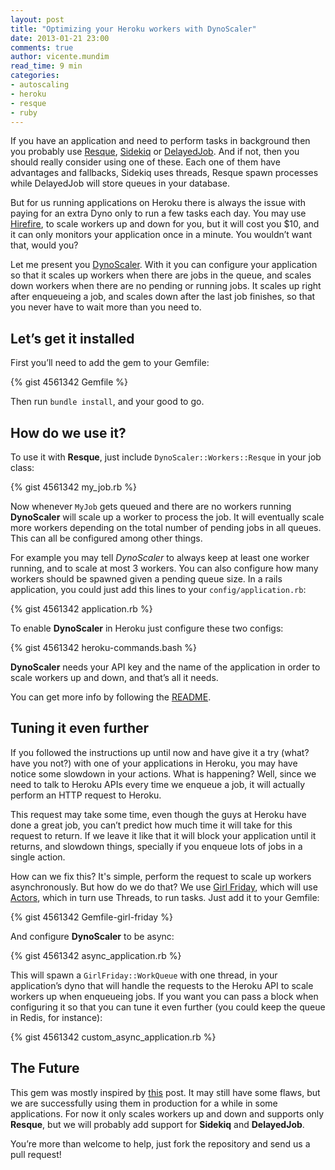 ```yaml
---
layout: post
title: "Optimizing your Heroku workers with DynoScaler"
date: 2013-01-21 23:00
comments: true
author: vicente.mundim
read_time: 9 min
categories:
- autoscaling
- heroku
- resque
- ruby
---
```


If you have an application and need to perform tasks in background then you probably use <a href="https://github.com/defunkt/resque">Resque</a>, <a href="https://github.com/mperham/sidekiq">Sidekiq</a> or <a href="https://github.com/tobi/delayed_job">DelayedJob</a>. And if not, then you should really consider using one of these. Each one of them have advantages and fallbacks, Sidekiq uses threads, Resque spawn processes while DelayedJob will store queues in your database.

<!-- more -->

But for us running applications on Heroku there is always the issue with paying for an extra Dyno only to run a few tasks each day. You may use <a href="http://hirefireapp.com/">Hirefire</a>, to scale workers up and down for you, but it will cost you $10, and it can only monitors your application once in a minute. You wouldn’t want that, would you?

Let me present you <a href="https://github.com/dtmconsultoria/dyno_scaler">DynoScaler</a>. With it you can configure your application so that it scales up workers when there are jobs in the queue, and scales down workers when there are no pending or running jobs. It scales up right after enqueueing a job, and scales down after the last job finishes, so that you never have to wait more than you need to.

## Let’s get it installed ##

First you’ll need to add the gem to your Gemfile:

{% gist 4561342 Gemfile %}

Then run `bundle install`, and your good to go.

## How do we use it? ##

To use it with **Resque**, just include `DynoScaler::Workers::Resque` in your job class:

{% gist 4561342 my_job.rb %}

Now whenever `MyJob` gets queued and there are no workers running **DynoScaler** will scale up a worker to process the job. It will eventually scale more workers depending on the total number of pending jobs in all queues. This can all be configured among other things.

For example you may tell *DynoScaler* to always keep at least one worker running, and to scale at most 3 workers. You can also configure how many workers should be spawned given a pending queue size. In a rails application, you could just add this lines to your `config/application.rb`:

{% gist 4561342 application.rb %}

To enable **DynoScaler** in Heroku just configure these two configs:

{% gist 4561342 heroku-commands.bash %}

**DynoScaler** needs your API key and the name of the application in order to scale workers up and down, and that’s all it needs.

You can get more info by following the <a href="https://github.com/dtmconsultoria/dyno_scaler/blob/master/README.md">README</a>.

## Tuning it even further ##

If you followed the instructions up until now and have give it a try (what? have you not?) with one of your applications in Heroku, you may have notice some slowdown in your actions. What is happening? Well, since we need to talk to Heroku APIs every time we enqueue a job, it will actually perform an HTTP request to Heroku.

 This request may take some time, even though the guys at Heroku have done a great job, you can’t predict how much time it will take for this request to return. If we leave it like that it will block your application until it returns, and slowdown things, specially if you enqueue lots of jobs in a single action.

How can we fix this? It's simple, perform the request to scale up workers asynchronously. But how do we do that? We use <a href="https://github.com/mperham/girl_friday">Girl Friday</a>, which will use <a href="http://en.wikipedia.org/wiki/Actor_model">Actors</a>, which in turn use Threads, to run tasks. Just add it to your Gemfile:

{% gist 4561342 Gemfile-girl-friday %}

And configure **DynoScaler** to be async:

{% gist 4561342 async_application.rb %}

This will spawn a `GirlFriday::WorkQueue` with one thread, in your application’s dyno that will handle the requests to the Heroku API to scale workers up when enqueueing jobs. If you want you can pass a block when configuring it so that you can tune it even further (you could keep the queue in Redis, for instance):

{% gist 4561342 custom_async_application.rb %}

## The Future ##

This gem was mostly inspired by <a href="http://verboselogging.com/2010/07/30/auto-scale-your-resque-workers-on-heroku">this</a> post. It may still have some flaws, but we are successfully using them in production for a while in some applications. For now it only scales workers up and down and supports only **Resque**, but we will probably add support for **Sidekiq** and **DelayedJob**.

You’re more than welcome to help, just fork the repository and send us a pull request!
